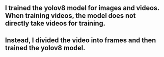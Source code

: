 ## I trained the yolov8 model for images and videos. When training videos, the model does not directly take videos for training. 
## Instead, I divided the video into frames and then trained the yolov8 model.
